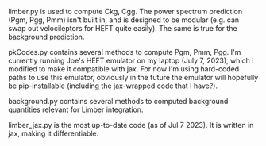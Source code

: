 limber.py is used to compute Ckg, Cgg. The power spectrum prediction (Pgm, Pgg, Pmm) isn't built in, and is designed to be modular (e.g. can swap out velocileptors for HEFT quite easily). The same is true for the background prediction.

pkCodes.py contains several methods to compute Pgm, Pmm, Pgg. I'm currently running Joe's HEFT emulator on my laptop (July 7, 2023), which I modified to make it compatible with jax. For now I'm using hard-coded paths to use this emulator, obviously in the future the emulator will hopefully be pip-installable (including the jax-wrapped code that I have?).

background.py contains several methods to computed background quantities relevant for Limber integration. 

limber_jax.py is the most up-to-date code (as of Jul 7 2023). It is written in jax, making it differentiable.
